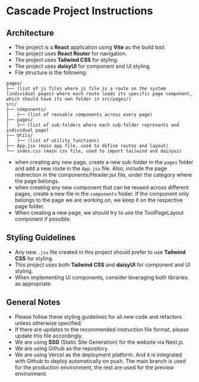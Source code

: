 # Cascade Project Instructions

## Architecture
- The project is a **React** application using **Vite** as the build tool.
- The project uses **React Router** for navigation.
- The project uses **Tailwind CSS** for styling.
- The project uses **daisyUI** for component and UI styling.
- File structure is the following:
```
pages/
├── (list of js files where js file is a route on the system (individual pages) where each route loads its specific page component, which should have its own folder in src/pages/)
src/
├── components/
│   ├── (list of reusable components across every page)
├── pages/
│   ├── (list of sub-folders where each sub-folder represents and individual page)
├── Utils/
│   ├── (list of utility functions)
├── App.jsx (main app file, used to define routes and layout)
└── index.css (main css file, used to import tailwind and daisyui)
```

- when creating any new page, create a new sub-folder in the `pages` folder and add a new route in the `App.jsx` file. Also, include the page redirection in the components/Header.jsx file, under the category where the page belongs.
- when creating any new component that can be reused across different pages, create a new file in the `components` folder. If the component only belongs to the page we are working on, we keep it on the respective page folder.
- When creating a new page, we should try to use the ToolPageLayout component if possible.

## Styling Guidelines
- Any new `.jsx` file created in this project should prefer to use **Tailwind CSS** for styling.
- This project uses both **Tailwind CSS** and **daisyUI** for component and UI styling.
- When implementing UI components, consider leveraging both libraries as appropriate.

## General Notes
- Please follow these styling guidelines for all new code and refactors unless otherwise specified.
- If there are updates to the recommended instruction file format, please update this file accordingly.
- We are using **SSG** (Static Site Generation) for the website via Next.js.
- We are using Github as the repository.
- We are using Vercel as the deployment platform. And it is integrated with Github to deploy automatically on push. The main branch is used for the production environment, the rest are used for the preview environment.